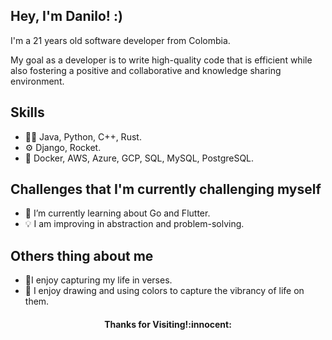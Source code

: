 ## Hey, I'm Danilo! :)  
I'm a 21 years old software developer from Colombia.

My goal as a developer is to write high-quality code that is efficient while also fostering a positive and collaborative and knowledge sharing environment.

## Skills
- 👨‍💻 Java, Python, C++, Rust.
- ⚙️ Django, Rocket.
- 🚀 Docker, AWS, Azure, GCP, SQL, MySQL, PostgreSQL.

## Challenges that I'm currently challenging myself
- 🌱 I’m currently learning about Go and Flutter.
- 💡 I am improving in abstraction and problem-solving.

## Others thing about me
- 📝I enjoy capturing my life in verses.
- 🎨 I enjoy drawing and using colors to capture the vibrancy of life on them.

<h4 align="center"> Thanks for Visiting!:innocent:</h4>
